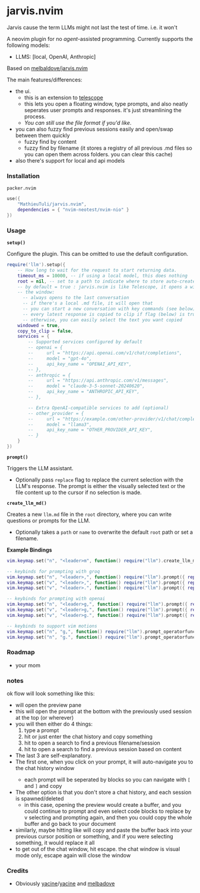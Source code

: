 # jarvis.nvim

Jarvis cause the term LLMs might not last the test of time. i.e. it won't

A neovim plugin for no *agent*-assisted programming. Currently supports the following models:
- LLMS: [local, OpenAI, Anthropic]

Based on [melbaldove/jarvis.nvim](https://github.com/melbaldove/llm.nvim)

The main features/differences:
- the ui. 
    - this is an extension to [telescope](https://github.com/nvim-telescope/telescope.nvim)
    - this lets you open a floating window, type prompts, and also neatly seperates user prompts and responses. it's just streamlining the process.
    - *You can still use the file format if you'd like*.
- you can also fuzzy find previous sessions easily and open/swap between them quickly
    - fuzzy find by content
    - fuzzy find by filename (it stores a registry of all previous .md files so you can open them across folders. you can clear this cache)
- also there's support for local and api models

### Installation

`packer.nvim`
```lua
use({
    "MathieuTuli/jarvis.nvim",
    dependencies = { "nvim-neotest/nvim-nio" }
})
```

### Usage

**`setup()`**

Configure the plugin. This can be omitted to use the default configuration.

```lua
require('llm').setup({
    -- How long to wait for the request to start returning data.
    timeout_ms = 10000, -- if using a local model, this does nothing
    root = nil, -- set to a path to indicate where to store auto-created .md files
    -- by default = true : jarvis.nvim is like Telescope, it opens a windows to speak to it
    -- the window:
      -- always opens to the last conversation
      -- if there's a local .md file, it will open that
      -- you can start a new conversation with key commands (see below)
      -- every latest response is copied to clip if flag (below) is true
      -- otherwise, you can easily select the text you want copied
    windowed = true, 
    copy_to_clip = false,
    services = {
        -- Supported services configured by default
        -- openai = {
        --     url = "https://api.openai.com/v1/chat/completions",
        --     model = "gpt-4o",
        --     api_key_name = "OPENAI_API_KEY",
        -- },
        -- anthropic = {
        --     url = "https://api.anthropic.com/v1/messages",
        --     model = "claude-3-5-sonnet-20240620",
        --     api_key_name = "ANTHROPIC_API_KEY",
        -- },

        -- Extra OpenAI-compatible services to add (optional)
        -- other_provider = {
        --     url = "https://example.com/other-provider/v1/chat/completions",
        --     model = "llama3",
        --     api_key_name = "OTHER_PROVIDER_API_KEY",
        -- }
    }
})
```

**`prompt()`**

Triggers the LLM assistant.
- Optionally pass `replace` flag to replace the current selection with the LLM's response. The prompt is either the visually selected text or the file content up to the cursor if no selection is made.

**`create_llm_md()`**

Creates a new `llm.md` file in the `root` directory, where you can write questions or prompts for the LLM.
- Optionally takes a `path` or `name` to overwrite the default `root` path or set a filename.

**Example Bindings**
```lua
vim.keymap.set("n", "<leader>m", function() require("llm").create_llm_md() end)

-- keybinds for prompting with groq
vim.keymap.set("n", "<leader>,", function() require("llm").prompt({ replace = false, service = "groq" }) end)
vim.keymap.set("v", "<leader>,", function() require("llm").prompt({ replace = false, service = "groq" }) end)
vim.keymap.set("v", "<leader>.", function() require("llm").prompt({ replace = true, service = "groq" }) end)

-- keybinds for prompting with openai
vim.keymap.set("n", "<leader>g,", function() require("llm").prompt({ replace = false, service = "openai" }) end)
vim.keymap.set("v", "<leader>g,", function() require("llm").prompt({ replace = false, service = "openai" }) end)
vim.keymap.set("v", "<leader>g.", function() require("llm").prompt({ replace = true, service = "openai" }) end)

-- keybinds to support vim motions
vim.keymap.set("n", "g,", function() require("llm").prompt_operatorfunc({ replace = false, service = "groq" }) end)
vim.keymap.set("n", "g.", function() require("llm").prompt_operatorfunc({ replace = true, service = "groq" }) end)
```

### Roadmap
- your mom

### notes
ok flow will look something like this:
- <c-llm> will open the preview pane
- this will open the prompt at the bottom with the previously used session at the top (or wherever)
- you will then either do 4 things:
    1. type a prompt
    1. hit <c-c> or just <CR> enter the chat history and copy something
    1. hit <c-s> to open a search to find a previous filename/session
    1. hit <c-f> to open a search to find a previous session based on content
- The last 3 are self-explanatory.
- The first one, when you click <CR> on your prompt, it will auto-navigate you to the chat history window
    - each prompt will be seperated by blocks so you can navigate with `[` and `]` and copy
- The other option is that you don't store a chat history, and each session is spawned/deleted
    - in this case, opening the preview would create a buffer, and you could continue to prompt and even select code blocks to replace by v selecting and prompting again, and then you could copy the whole buffer and go back to your document
- similarly, maybe hitting like <ctrl-y> will copy and paste the buffer back into your previous cursor position or something, and if you were selecting something, it would replace it all
- to get out of the chat window, hit escape. the chat window is visual mode only, escape again will close the window

### Credits

- Obviously [yacine](https://twitter.com/i/broadcasts/1kvJpvRPjNaKE)/[yacine](https://github.com/yacineMTB/llm.nvim) and [melbadove](https://github.com/melbaldove/llm.nvim)
